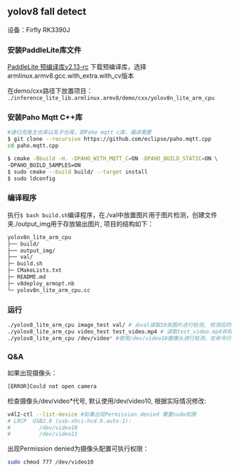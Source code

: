 ## yolov8 fall detect
设备：Firfly RK3390J

### 安装PaddleLite库文件


[PaddleLite 预编译库v2.13-rc](https://github.com/PaddlePaddle/Paddle-Lite/releases/tag/v2.13-rc)
下载预编译库，选择armlinux.armv8.gcc.with_extra.with_cv版本

在demo/cxx路径下放置项目：
`./inference_lite_lib.armlinux.armv8/demo/cxx/yolov8n_lite_arm_cpu`

### 安装Paho Mqtt C++库

```bash
#递归克隆主仓库以及子仓库，即Paho mqtt c库，编译需要
$ git clone --recursive https://github.com/eclipse/paho.mqtt.cpp 
cd paho.mqtt.cpp

$ cmake -Bbuild -H. -DPAHO_WITH_MQTT_C=ON -DPAHO_BUILD_STATIC=ON \
-DPAHO_BUILD_SAMPLES=ON
$ sudo cmake --build build/ --target install
$ sudo ldconfig
```

### 编译程序
执行`$ bash build.sh`编译程序，在./val中放置图片用于图片检测，创建文件夹./output_img用于存放输出图片, 项目的结构如下：
```bash
yolov8n_lite_arm_cpu
├── build/
├── output_img/
├── val/
├─ build.sh
├─ CMakeLists.txt
├─ README.md
├─ v8deploy_armopt.nb
└─ yolov8n_lite_arm_cpu.cc
```

### 运行

```bash
./yolov8_lite_arm_cpu image_test val/ # 从val读取10张图片进行检测, 检测后的图片保存在output中
./yolov8_lite_arm_cpu video_test test_video.mp4 # 读取test_video.mp4并将输出的视频保存在output中
./yolov8_lite_arm_cpu /dev/video* #使用/dev/video10摄像头进行检测，在命令行中显示检测参数，并在ouput中将当前检测帧保存为Camfram_yolov8n_lite_falldetect.jpg
```

### Q&A
如果出现摄像头：
```bash
[ERROR]Could not open camera
```
检查摄像头/dev/video*代号, 默认使用/dev/video10, 根据实际情况修改:
```bash
v4l2-ctl --list-device #如果出现Permission denied 需要sudo权限
# LRCP  USB2.0 (usb-xhci-hcd.9.auto-1):
#         /dev/video10
#         /dev/video11
```
出现Permission denied为摄像头配置可执行权限：
```bash
sudo chmod 777 /dev/video10
```

